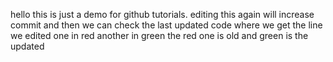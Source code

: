 hello this is just a demo for github tutorials.
editing this again will increase commit and then we can check the last updated code
where we get the line we edited one in red another in green the red one is old and green is the updated

